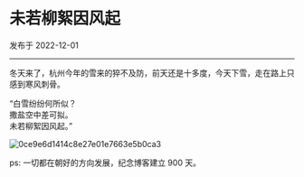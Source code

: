 # 未若柳絮因风起

发布于 2022-12-01 
  
---

冬天来了，杭州今年的雪来的猝不及防，前天还是十多度，今天下雪，走在路上只感到寒风刺骨。


“白雪纷纷何所似？  
撒盐空中差可拟。  
未若柳絮因风起。”


![0ce9e6d1414c8e27e01e7663e5b0ca3](https://imgurl.zishu.me/images/20221201/0ce9e6d1414c8e27e01e7663e5b0ca3.2xavp9g9fac0.jpg)

ps: 一切都在朝好的方向发展，纪念博客建立 900 天。
